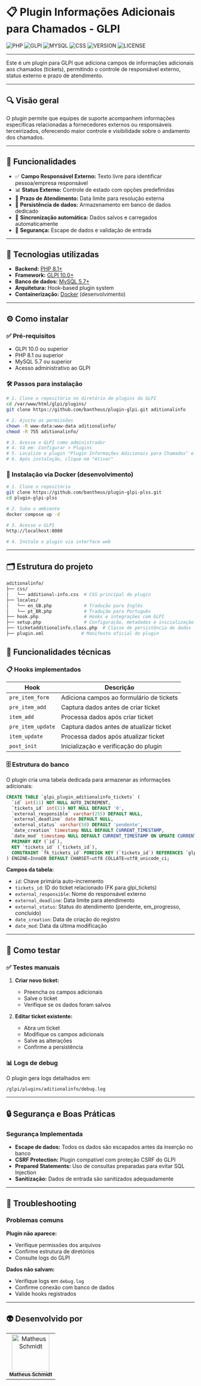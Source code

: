 [PHP__BADGE]: https://img.shields.io/badge/PHP-777BB4?style=for-the-badge&logo=php&logoColor=white
[GLPI__BADGE]: https://img.shields.io/badge/GLPI-3178C6?style=for-the-badge&logo=glpi&logoColor=white
[MYSQL__BADGE]: https://img.shields.io/badge/MySQL-4479A1?style=for-the-badge&logo=mysql&logoColor=white
[CSS__BADGE]: https://img.shields.io/badge/CSS-1572B6?style=for-the-badge&logo=css&logoColor=white
[VERSION__BADGE]: https://img.shields.io/badge/Version-1.0.0-brightgreen?style=for-the-badge
[LICENSE__BADGE]: https://img.shields.io/badge/License-GPLv2+-orange?style=for-the-badge

# 📋 Plugin Informações Adicionais para Chamados - GLPI

![PHP][PHP__BADGE]
![GLPI][GLPI__BADGE]
![MYSQL][MYSQL__BADGE]
![CSS][CSS__BADGE]
![VERSION][VERSION__BADGE]
![LICENSE][LICENSE__BADGE]

---

Este é um plugin para GLPI que adiciona campos de informações adicionais aos chamados (tickets), permitindo o controle de responsável externo, status externo e prazo de atendimento.

---

## 🔍 Visão geral

O plugin permite que equipes de suporte acompanhem informações específicas relacionadas a fornecedores externos ou responsáveis terceirizados, oferecendo maior controle e visibilidade sobre o andamento dos chamados.

---

## 🚀 Funcionalidades

- ✅ **Campo Responsável Externo:** Texto livre para identificar pessoa/empresa responsável
- 📊 **Status Externo:** Controle de estado com opções predefinidas
- 📅 **Prazo de Atendimento:** Data limite para resolução externa
- 💾 **Persistência de dados:** Armazenamento em banco de dados dedicado
- 🔄 **Sincronização automática:** Dados salvos e carregados automaticamente
- 🔐 **Segurança:** Escape de dados e validação de entrada

---

## 🧪 Tecnologias utilizadas

- **Backend:** [PHP 8.1+](https://www.php.net/)
- **Framework:** [GLPI 10.0+](https://glpi-project.org/)
- **Banco de dados:** [MySQL 5.7+](https://www.mysql.com/)
- **Arquitetura:** Hook-based plugin system
- **Containerização:** [Docker](https://www.docker.com/) (desenvolvimento)

---

## ⚙️ Como instalar

### ✅ Pré-requisitos

- GLPI 10.0 ou superior
- PHP 8.1 ou superior
- MySQL 5.7 ou superior
- Acesso administrativo ao GLPI

### 🛠️ Passos para instalação

```bash
# 1. Clone o repositório no diretório de plugins do GLPI
cd /var/www/html/glpi/plugins/
git clone https://github.com/bantheus/plugin-glpi.git aditionalinfo

# 2. Ajuste as permissões
chown -R www-data:www-data aditionalinfo/
chmod -R 755 aditionalinfo/

# 3. Acesse o GLPI como administrador
# 4. Vá em: Configurar > Plugins
# 5. Localize o plugin "Plugin Informações Adicionais para Chamados" e clique em "Instalar"
# 6. Após instalação, clique em "Ativar"
```

### 🐳 Instalação via Docker (desenvolvimento)

```bash
# 1. Clone o repositório
git clone https://github.com/bantheus/plugin-glpi-plss.git
cd plugin-glpi-plss

# 2. Suba o ambiente
docker compose up -d

# 3. Acesse o GLPI
http://localhost:8080

# 4. Instale o plugin via interface web
```

---

## 🗂️ Estrutura do projeto

```bash
aditionalinfo/
├── css/
│   └── additional-info.css  # CSS principal do plugin
├── locales/
│   └── en_GB.php            # Tradução para Inglês
│   └── pt_BR.php            # Tradução para Português
├── hook.php                 # Hooks e integrações com GLPI
├── setup.php                # Configuração, metadados e inicialização
├── ticketadditionalinfo.class.php  # Classe de persistência de dados
├── plugin.xml              # Manifesto oficial do plugin
```

## 🔧 Funcionalidades técnicas

### 📋 Hooks implementados

| Hook              | Descrição                                |
| ----------------- | ---------------------------------------- |
| `pre_item_form`   | Adiciona campos ao formulário de tickets |
| `pre_item_add`    | Captura dados antes de criar ticket      |
| `item_add`        | Processa dados após criar ticket         |
| `pre_item_update` | Captura dados antes de atualizar ticket  |
| `item_update`     | Processa dados após atualizar ticket     |
| `post_init`       | Inicialização e verificação do plugin    |

### 🗄️ Estrutura do banco

O plugin cria uma tabela dedicada para armazenar as informações adicionais:

```sql
CREATE TABLE `glpi_plugin_aditionalinfo_tickets` (
  `id` int(11) NOT NULL AUTO_INCREMENT,
  `tickets_id` int(11) NOT NULL DEFAULT '0',
  `external_responsible` varchar(255) DEFAULT NULL,
  `external_deadline` date DEFAULT NULL,
  `external_status` varchar(50) DEFAULT 'pendente',
  `date_creation` timestamp NULL DEFAULT CURRENT_TIMESTAMP,
  `date_mod` timestamp NULL DEFAULT CURRENT_TIMESTAMP ON UPDATE CURRENT_TIMESTAMP,
  PRIMARY KEY (`id`),
  KEY `tickets_id` (`tickets_id`),
  CONSTRAINT `fk_tickets_id` FOREIGN KEY (`tickets_id`) REFERENCES `glpi_tickets` (`id`) ON DELETE CASCADE
) ENGINE=InnoDB DEFAULT CHARSET=utf8 COLLATE=utf8_unicode_ci;
```

**Campos da tabela:**

- `id`: Chave primária auto-incremento
- `tickets_id`: ID do ticket relacionado (FK para glpi_tickets)
- `external_responsible`: Nome do responsável externo
- `external_deadline`: Data limite para atendimento
- `external_status`: Status do atendimento (pendente, em_progresso, concluido)
- `date_creation`: Data de criação do registro
- `date_mod`: Data da última modificação

---

## 🧪 Como testar

### ✅ Testes manuais

1. **Criar novo ticket:**

   - Preencha os campos adicionais
   - Salve o ticket
   - Verifique se os dados foram salvos

2. **Editar ticket existente:**

   - Abra um ticket
   - Modifique os campos adicionais
   - Salve as alterações
   - Confirme a persistência

### 📊 Logs de debug

O plugin gera logs detalhados em:

```
/glpi/plugins/aditionalinfo/debug.log
```

---

## 🔒 Segurança e Boas Práticas

### Segurança Implementada

- **Escape de dados:** Todos os dados são escapados antes da inserção no banco
- **CSRF Protection:** Plugin compatível com proteção CSRF do GLPI
- **Prepared Statements:** Uso de consultas preparadas para evitar SQL Injection
- **Sanitização:** Dados de entrada são sanitizados adequadamente

---

## 🐛 Troubleshooting

### Problemas comuns

**Plugin não aparece:**

- Verifique permissões dos arquivos
- Confirme estrutura de diretórios
- Consulte logs do GLPI

**Dados não salvam:**

- Verifique logs em `debug.log`
- Confirme conexão com banco de dados
- Valide hooks registrados

---

## 👽 Desenvolvido por

<table>
  <tr>
    <td align="center">
      <a href="https://github.com/bantheus">
        <img src="https://avatars.githubusercontent.com/u/70174902?v=4" width="100px;" alt="Matheus Schmidt"/><br>
        <sub>
          <b>Matheus Schmidt</b>
        </sub>
      </a>
    </td>
  </tr>
</table>
